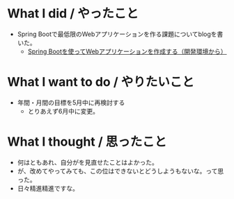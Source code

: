 # What I did / やったこと
- Spring Bootで最低限のWebアプリケーションを作る課題についてblogを書いた。
  - [Spring Bootを使ってWebアプリケーションを作成する（開発環境から）](http://yamap55.hatenablog.com/entry/2017/06/04/023812)

# What I want to do / やりたいこと
- 年間・月間の目標を5月中に再検討する
  - とりあえず6月中に変更。

# What I thought / 思ったこと
- 何はともあれ、自分がを見直せたことはよかった。
- が、改めてやってみても、この位はできないとどうしようもないな。って思った。
- 日々精進精進ですな。
